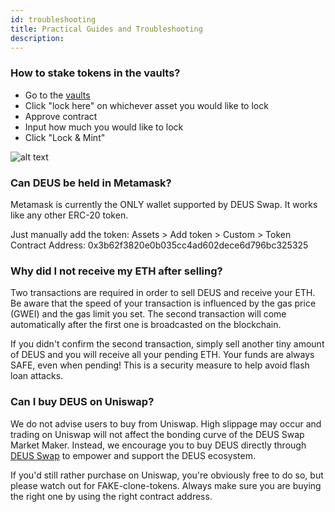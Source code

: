 ```yaml
---
id: troubleshooting
title: Practical Guides and Troubleshooting
description:
---
```


### How to stake tokens in the vaults?

- Go to the [vaults](https://app.deus.finance/vaults/)
- Click "lock here" on whichever asset you would like to lock
- Approve contract
- Input how much you would like to lock
- Click "Lock & Mint"

![alt text](https://i.ibb.co/Hxn9RtS/image.png "Logo Title Text 1")

### Can DEUS be held in Metamask? 
Metamask is currently the ONLY wallet supported by DEUS Swap. It works like any other ERC-20 token.

Just manually add the token:
Assets > Add token > Custom > Token Contract Address: 0x3b62f3820e0b035cc4ad602dece6d796bc325325

### Why did I not receive my ETH after selling?
Two transactions are required in order to sell DEUS and receive your ETH. Be aware that the speed of your transaction is influenced by the gas price (GWEI) and the gas limit you set. The second transaction will come automatically after the first one is broadcasted on the blockchain. 

If you didn't confirm the second transaction, simply sell another tiny amount of DEUS and you will receive all your pending ETH. Your funds are always SAFE, even when pending! This is a security measure to help avoid flash loan attacks.

### Can I buy DEUS on Uniswap?
We do not advise users to buy from Uniswap. High slippage may occur and trading on Uniswap will not affect the bonding curve of the DEUS Swap Market Maker. Instead, we encourage you to buy DEUS directly through [DEUS Swap](https://app.deus.finance/swap) to empower and support the DEUS ecosystem. 

If you'd still rather purchase on Uniswap, you're obviously free to do so, but please watch out for FAKE-clone-tokens. Always make sure you are buying the right one by using the right contract address.
